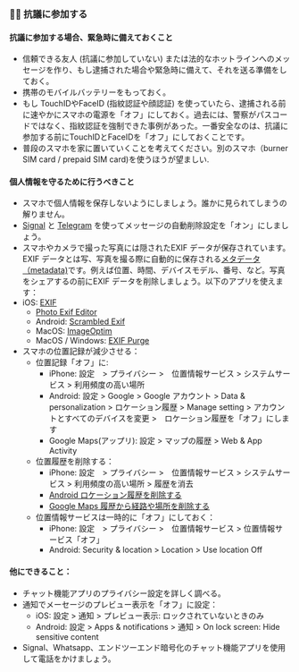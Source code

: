 ### ✊🏾 抗議に参加する

#### 抗議に参加する場合、緊急時に備えておくこと

- 信頼できる友人 (抗議に参加していない) または法的なホットラインへのメッセージを作り、もし逮捕された場合や緊急時に備えて、それを送る準備をしておく。
- 携帯のモバイルバッテリーをもっておく。
- もし TouchIDやFaceID (指紋認証や顔認証) を使っていたら、逮捕される前に速やかにスマホの電源を「オフ」にしておく。過去には、警察がパスコードではなく、指紋認証を強制できた事例があった。一番安全なのは、抗議に参加する前にTouchIDとFaceIDを「オフ」にしておくことです。
- 普段のスマホを家に置いていくことを考えてください。別のスマホ（burner SIM card / prepaid SIM card)を使うほうが望ましい.

#### 個人情報を守るために行うべきこと 

- スマホで個人情報を保存しないようにしましょう。誰かに見られてしまうの解りません。
- [Signal](https://www.signal.org/) と [Telegram](https://telegram.org) を使ってメッセージの自動削除設定を「オン」にしましょう。
-  スマホやカメラで撮った写真には隠されたEXIF データが保存されています。EXIF データとは写、写真を撮る際に自動的に保存される[メタデータ（metadata)](https://ja.wikipedia.org/wiki/%E3%83%A1%E3%82%BF%E3%83%87%E3%83%BC%E3%82%BF)です。例えば位置、時間、デバイスモデル、番号、など。写真をシェアするの前にEXIF データを削除しましょう。以下のアプリを使えます：
- iOS: [EXIF](https://apps.apple.com/us/app/exif-metadata/id1455197364)
   - [Photo Exif Editor](https://play.google.com/store/apps/details?id=net.xnano.android.photoexifeditor)
	- Android: [Scrambled Exif](https://play.google.com/store/apps/details?id=com.jarsilio.android.scrambledeggsif)
	- MacOS: [ImageOptim](https://imageoptim.com/mac)
	- MacOS / Windows: [EXIF Purge](http://exifpurge.com/)
- スマホの位置記録が減少させる：
  - 位置記録「オフ」に:
    - iPhone: 設定　> プライバシー >　位置情報サービス > システムサービス > 利用頻度の高い場所　
    - Android: 設定 > Google > Google アカウント > Data & personalization > ロケーション履歴 > Manage setting > アカウントとすべてのデバイスを変更 >　ロケーション履歴を「オフ」にします
    - Google Maps(アップリ): 設定 > マップの履歴 > Web & App Activity
  - 位置履歴を削除する：
    - iPhone: 設定　> プライバシー >　位置情報サービス > システムサービス > 利用頻度の高い場所 > 履歴を消去
    - [Android ロケーション履歴を削除する](https://support.google.com/accounts/answer/3118687?hl=ja#delete)
    - [Google Maps 履歴から経路や場所を削除する](https://support.google.com/maps/answer/3137804?hl=ja)
  - 位置情報サービスは一時的に「オフ」にしておく：
    - iPhone: 設定　> プライバシー >　位置情報サービス > 位置情報サービス「オフ」
    - Android: Security & location > Location > Use location Off

#### 他にできること：

- チャット機能アプリのプライバシー設定を詳しく調べる。
- 通知でメーセージのプレビュー表示を「オフ」に設定：
  - iOS: 設定 > 通知 > プレビュー表示: ロックされていないときのみ
  - Android: 設定 > Apps & notifications > 通知 > On lock screen: Hide sensitive content
- Signal、Whatsapp、エンドツーエンド暗号化のチャット機能アプリを使用して電話をかけましょう。
